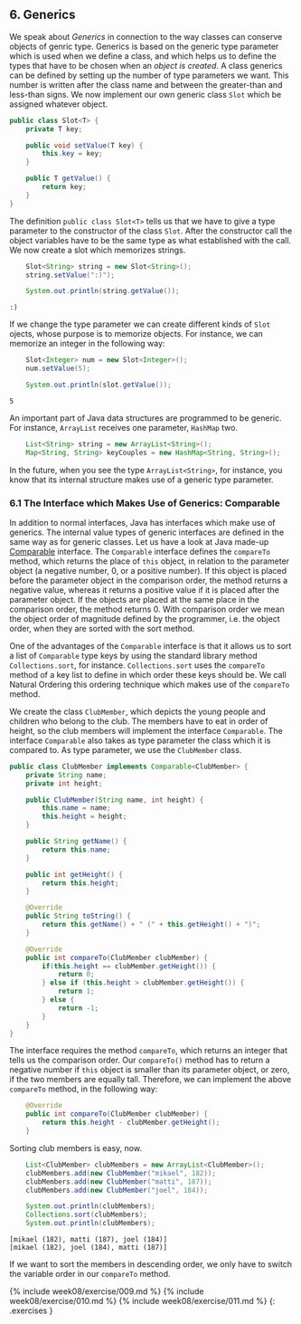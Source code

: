 ## 6. Generics

We speak about *Generics* in connection to the way classes can conserve objects of genric type. Generics is based on the generic type parameter which is used when we define a class, and which helps us to define the types that have to be chosen when an *object is created*. A class generics can be defined by setting up the number of type parameters we want. This number is written after the class name and between the greater-than and less-than signs. We now implement our own generic class `Slot` which be assigned whatever object.

```java
public class Slot<T> {
    private T key;

    public void setValue(T key) {
        this.key = key;
    }

    public T getValue() {
        return key;
    }
}
```

The definition `public class Slot<T>` tells us that we have to give a type parameter to the constructor of the class `Slot`. After the constructor call the object variables have to be the same type as what established with the call. We now create a slot which memorizes strings.

```java
    Slot<String> string = new Slot<String>();
    string.setValue(":)");

    System.out.println(string.getValue());
```

```output
:)
```

If we change the type parameter we can create different kinds of `Slot` ojects, whose purpose is to memorize objects. For instance, we can memorize an integer in the following way:

```java
    Slot<Integer> num = new Slot<Integer>();
    num.setValue(5);

    System.out.println(slot.getValue());
```

```output
5
```

An important part of Java data structures are programmed to be generic. For instance, `ArrayList` receives one parameter, `HashMap` two.

```java
    List<String> string = new ArrayList<String>();
    Map<String, String> keyCouples = new HashMap<String, String>();
```

In the future, when you see the type `ArrayList<String>`, for instance, you know that its internal structure makes use of a generic type parameter.

### 6.1 The Interface which Makes Use of Generics: Comparable

In addition to normal interfaces, Java has interfaces which make use of generics. The internal value types of generic interfaces are defined in the same way as for generic classes. Let us have a look at Java made-up [Comparable](http://java.sun.com/javase/8/docs/api/java/lang/Comparable.html) interface. The `Comparable` interface defines the `compareTo` method, which returns the place of `this` object, in relation to the parameter object (a negative number, 0, or a positive number). If this object is placed before the parameter object in the comparison order, the method returns a negative value, whereas it returns a positive value if it is placed after the parameter object. If the objects are placed at the same place in the comparison order, the method returns 0. With comparison order we mean the object order of magnitude defined by the programmer, i.e. the object order, when they are sorted with the sort method.

One of the advantages of the `Comparable` interface is that it allows us to sort a list of `Comparable` type keys by using the standard library method `Collections.sort`, for instance. `Collections.sort` uses the `compareTo` method of a key list to define in which order these keys should be. We call Natural Ordering this ordering technique which makes use of the `compareTo` method.

We create the class `ClubMember`, which depicts the young people and children who belong to the club. The members have to eat in order of height, so the club members will implement the interface `Comparable`. The interface `Comparable` also takes as type parameter the class which it is compared to. As type parameter, we use the `ClubMember` class.

```java
public class ClubMember implements Comparable<ClubMember> {
    private String name;
    private int height;

    public ClubMember(String name, int height) {
        this.name = name;
        this.height = height;
    }

    public String getName() {
        return this.name;
    }

    public int getHeight() {
        return this.height;
    }

    @Override
    public String toString() {
        return this.getName() + " (" + this.getHeight() + ")";
    }

    @Override
    public int compareTo(ClubMember clubMember) {
        if(this.height == clubMember.getHeight()) {
            return 0;
        } else if (this.height > clubMember.getHeight()) {
            return 1;
        } else {
            return -1;
        }
    }
}
```

The interface requires the method `compareTo`, which returns an integer that tells us the comparison order. Our `compareTo()` method has to return a negative number if `this` object is smaller than its parameter object, or zero, if the two members are equally tall. Therefore, we can implement the above `compareTo` method, in the following way:

```java
    @Override
    public int compareTo(ClubMember clubMember) {
        return this.height - clubMember.getHeight();
    }
```

Sorting club members is easy, now.

```java
    List<ClubMember> clubMembers = new ArrayList<ClubMember>();
    clubMembers.add(new ClubMember("mikael", 182));
    clubMembers.add(new ClubMember("matti", 187));
    clubMembers.add(new ClubMember("joel", 184));

    System.out.println(clubMembers);
    Collections.sort(clubMembers);
    System.out.println(clubMembers);
```

```output
[mikael (182), matti (187), joel (184)]
[mikael (182), joel (184), matti (187)]
```

If we want to sort the members in descending order, we only have to switch the variable order in our `compareTo` method.

{% include week08/exercise/009.md %}
{% include week08/exercise/010.md %}
{% include week08/exercise/011.md %}
{: .exercises }